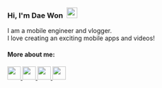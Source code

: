 ### Hi, I'm Dae Won&nbsp;&nbsp;<img src="https://raw.githubusercontent.com/MartinHeinz/MartinHeinz/master/wave.gif" width="24">

I am a mobile engineer and vlogger.<br/>
I love creating an exciting mobile apps and videos!

#### More about me:

<a href="https://youtube.com/dkchannelgaming?sub_confirmation=1" target="_blank">
  <img src="https://www.flaticon.com/svg/static/icons/svg/187/187209.svg" width="30" height="30">
</a>

<a href="https://www.linkedin.com/in/dw2kim/" target="_blank">
  <img src="https://www.flaticon.com/svg/static/icons/svg/145/145807.svg" width="30" height="30">
</a>

<a href="https://www.daewonkim.ca/" target="_blank">
  <img src="https://www.flaticon.com/svg/static/icons/svg/3681/3681921.svg" width="30" height="30">
</a>


<a href="https://www.daewonstudio.com/" target="_blank">
  <img src="https://www.flaticon.com/svg/static/icons/svg/3616/3616049.svg" width="30" height="30">
</a>


